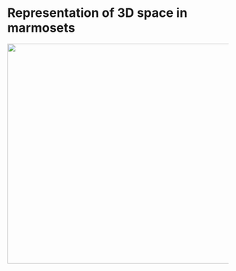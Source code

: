 # Representation of 3D space in marmosets

<img src="https://user-images.githubusercontent.com/93541319/139712178-60d21343-d128-4e42-b2af-415fbab77901.png" width="800" height="500">
